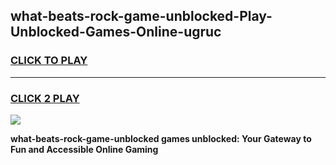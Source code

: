 
## what-beats-rock-game-unblocked-Play-Unblocked-Games-Online-ugruc
<h3>
<a href="https://premium76.site?title=what-beats-rock-game-unblocked&ref=24A">CLICK TO PLAY</a></h3>
<hr>

<h3>
<a href="https://premium76.site?title=what-beats-rock-game-unblocked&ref=24A">CLICK 2 PLAY</a>
  
</h3>

<a href="https://premium76.site?title=what-beats-rock-game-unblocked&ref=24A"><img src="https://clearcache.store/games.png"></a>


**what-beats-rock-game-unblocked games unblocked: Your Gateway to Fun and Accessible Online Gaming**

